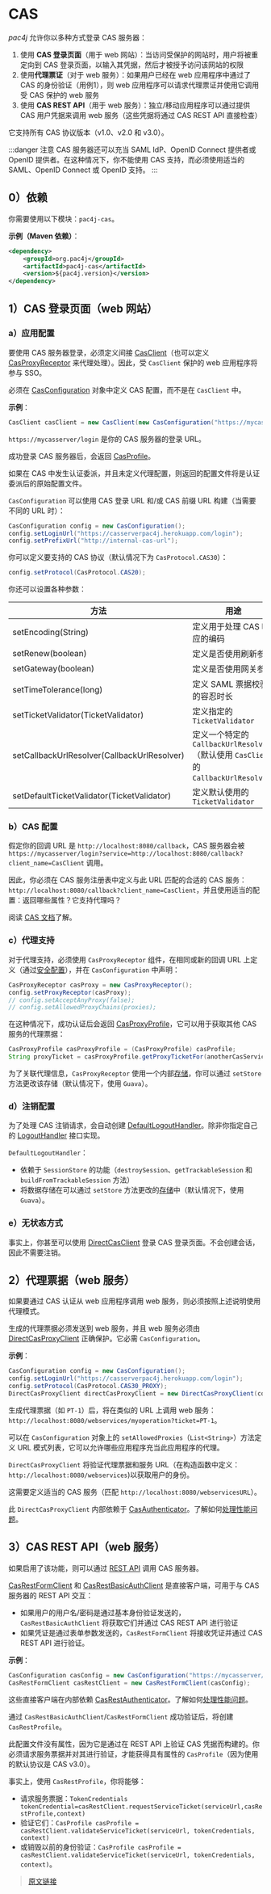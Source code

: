 # CAS

*pac4j* 允许你以多种方式登录 CAS 服务器：

1. 使用 **CAS 登录页面**（用于 web 网站）：当访问受保护的网站时，用户将被重定向到 CAS 登录页面，以输入其凭据，然后才被授予访问该网站的权限
2. 使用**代理票证**（对于 web 服务）：如果用户已经在 web 应用程序中通过了 CAS 的身份验证（用例1），则 web 应用程序可以请求代理票证并使用它调用受 CAS 保护的 web 服务
3. 使用 **CAS REST API**（用于 web 服务）：独立/移动应用程序可以通过提供 CAS 用户凭据来调用 web 服务（这些凭据将通过 CAS REST API 直接检查）

它支持所有 CAS 协议版本（v1.0、v2.0 和 v3.0）。

:::danger 注意
CAS 服务器还可以充当 SAML IdP、OpenID Connect 提供者或 OpenID 提供者。在这种情况下，你不能使用 CAS 支持，而必须使用适当的 SAML、OpenID Connect 或 OpenID 支持。
:::

## 0）依赖

你需要使用以下模块：`pac4j-cas`。

**示例（Maven 依赖）**：

```xml
<dependency>
    <groupId>org.pac4j</groupId>
    <artifactId>pac4j-cas</artifactId>
    <version>${pac4j.version}</version>
</dependency>
```

## 1）CAS 登录页面（web 网站）

### a）应用配置

要使用 CAS 服务器登录，必须定义间接 [CasClient](https://github.com/pac4j/pac4j/blob/master/pac4j-cas/src/main/java/org/pac4j/cas/client/CasClient.java)（也可以定义 [CasProxyReceptor](https://github.com/pac4j/pac4j/blob/master/pac4j-cas/src/main/java/org/pac4j/cas/client/CasProxyReceptor.java) 来代理处理）。因此，受 `CasClient` 保护的 web 应用程序将参与 SSO。

必须在 [CasConfiguration](https://github.com/pac4j/pac4j/blob/master/pac4j-cas/src/main/java/org/pac4j/cas/config/CasConfiguration.java) 对象中定义 CAS 配置，而不是在 `CasClient` 中。

**示例**：

```java
CasClient casClient = new CasClient(new CasConfiguration("https://mycasserver/login"));
```

`https://mycasserver/login` 是你的 CAS 服务器的登录 URL。

成功登录 CAS 服务器后，会返回 [CasProfile](https://github.com/pac4j/pac4j/blob/master/pac4j-cas/src/main/java/org/pac4j/cas/profile/CasProfile.java)。

如果在 CAS 中发生认证委派，并且未定义代理配置，则返回的配置文件将是认证委派后的原始配置文件。

`CasConfiguration` 可以使用 CAS 登录 URL 和/或 CAS 前缀 URL 构建（当需要不同的 URL 时）：

```java
CasConfiguration config = new CasConfiguration();
config.setLoginUrl("https://casserverpac4j.herokuapp.com/login");
config.setPrefixUrl("http://internal-cas-url");
```

你可以定义要支持的 CAS 协议（默认情况下为 `CasProtocol.CAS30`）：

```java
config.setProtocol(CasProtocol.CAS20);
```

你还可以设置各种参数：

|方法|用途|
|--|--|
|setEncoding(String)|定义用于处理 CAS 响应的编码|
|setRenew(boolean)|定义是否使用刷新参数|
|setGateway(boolean)|定义是否使用网关参数|
|setTimeTolerance(long)|定义 SAML 票据校验的容忍时长|
|setTicketValidator(TicketValidator)|定义指定的 `TicketValidator`|
|setCallbackUrlResolver(CallbackUrlResolver)|定义一个特定的 `CallbackUrlResolver` （默认使用 `CasClient` 的 `CallbackUrlResolver`)|
|setDefaultTicketValidator(TicketValidator)|定义默认使用的 `TicketValidator`|

### b）CAS 配置

假定你的回调 URL 是 `http://localhost:8080/callback`，CAS 服务器会被 `https://mycasserver/login?service=http://localhost:8080/callback?client_name=CasClient` 调用。

因此，你必须在 CAS 服务注册表中定义与此 URL 匹配的合适的 CAS 服务：`http://localhost:8080/callback?client_name=CasClient`，并且使用适当的配置：返回哪些属性？它支持代理吗？

阅读 [CAS 文档](https://apereo.github.io/cas/6.2.x/services/Service-Management.html)了解。

### c）代理支持

对于代理支持，必须使用 `CasProxyReceptor` 组件，在相同或新的回调 URL 上定义（通过[安全配置](/v5.7/config.html)），并在 `CasConfiguration` 中声明：

```java
CasProxyReceptor casProxy = new CasProxyReceptor();
config.setProxyReceptor(casProxy);
// config.setAcceptAnyProxy(false);
// config.setAllowedProxyChains(proxies);
```

在这种情况下，成功认证后会返回 [CasProxyProfile](https://github.com/pac4j/pac4j/blob/master/pac4j-cas/src/main/java/org/pac4j/cas/profile/CasProxyProfile.java)，它可以用于获取其他 CAS 服务的代理票据：

```java
CasProxyProfile casProxyProfile = (CasProxyProfile) casProfile;
String proxyTicket = casProxyProfile.getProxyTicketFor(anotherCasServiceUrl);
```

为了关联代理信息，`CasProxyReceptor` 使用一个内部[存储](/v5.7/store.html)，你可以通过 `setStore` 方法更改该存储（默认情况下，使用 `Guava`）。

### d）注销配置

为了处理 CAS 注销请求，会自动创建 [DefaultLogoutHandler](https://github.com/pac4j/pac4j/blob/master/pac4j-core/src/main/java/org/pac4j/core/logout/handler/DefaultLogoutHandler.java)。除非你指定自己的 [LogoutHandler](https://github.com/pac4j/pac4j/blob/master/pac4j-core/src/main/java/org/pac4j/core/logout/handler/LogoutHandler.java) 接口实现。

`DefaultLogoutHandler`：

- 依赖于 `SessionStore` 的功能（`destroySession`、`getTrackableSession` 和 `buildFromTrackableSession` 方法）
- 将数据存储在可以通过 `setStore` 方法更改的[存储](/v5.7/store.html)中（默认情况下，使用 `Guava`）。

### e）无状态方式

事实上，你甚至可以使用 [DirectCasClient](https://github.com/pac4j/pac4j/blob/master/pac4j-cas/src/main/java/org/pac4j/cas/client/direct/DirectCasClient.java) 登录 CAS 登录页面。不会创建会话，因此不需要注销。

## 2）代理票据（web 服务）

如果要通过 CAS 认证从 web 应用程序调用 web 服务，则必须按照上述说明使用代理模式。

生成的代理票据必须发送到 web 服务，并且 web 服务必须由 [DirectCasProxyClient](https://github.com/pac4j/pac4j/blob/master/pac4j-cas/src/main/java/org/pac4j/cas/client/direct/DirectCasProxyClient.java) 正确保护。它必需 `CasConfiguration`。

**示例**：

```java
CasConfiguration config = new CasConfiguration();
config.setLoginUrl("https://casserverpac4j.herokuapp.com/login");
config.setProtocol(CasProtocol.CAS30_PROXY);
DirectCasProxyClient directCasProxyClient = new DirectCasProxyClient(config, "http://localhost:8080/webservices");
```

生成代理票据（如 `PT-1`）后，将在类似的 URL 上调用 web 服务：`http://localhost:8080/webservices/myoperation?ticket=PT-1`。

可以在 `CasConfiguration` 对象上的 `setAllowedProxies`（`List<String>`）方法定义 URL 模式列表，它可以允许哪些应用程序充当此应用程序的代理。

`DirectCasProxyClient` 将验证代理票据和服务 URL（在构造函数中定义：`http://localhost:8080/webservices`)以获取用户的身份。

这需要定义适当的 CAS 服务（匹配 `http://localhost:8080/webservicesURL`）。

此 `DirectCasProxyClient` 内部依赖于 [CasAuthenticator](https://github.com/pac4j/pac4j/blob/master/pac4j-cas/src/main/java/org/pac4j/cas/credentials/authenticator/CasAuthenticator.java)。了解如何[处理性能问题](/v5.7/authenticators.html#_1-处理性能问题)。

## 3）CAS REST API（web 服务）

如果启用了该功能，则可以通过 [REST API](https://apereo.github.io/cas/6.2.x/protocol/REST-Protocol.html) 调用 CAS 服务器。

[CasRestFormClient](https://github.com/pac4j/pac4j/blob/master/pac4j-cas/src/main/java/org/pac4j/cas/client/rest/CasRestFormClient.java) 和 [CasRestBasicAuthClient](https://github.com/pac4j/pac4j/blob/master/pac4j-cas/src/main/java/org/pac4j/cas/client/rest/CasRestBasicAuthClient.java) 是直接客户端，可用于与 CAS 服务器的 REST API 交互：

- 如果用户的用户名/密码是通过基本身份验证发送的，`CasRestBasicAuthClient` 将获取它们并通过 CAS REST API 进行验证
- 如果凭证是通过表单参数发送的，`CasRestFormClient` 将接收凭证并通过 CAS REST API 进行验证。

**示例**：

```java
CasConfiguration casConfig = new CasConfiguration("https://mycasserver/login");
CasRestFormClient casRestClient = new CasRestFormClient(casConfig);
```

这些直接客户端在内部依赖 [CasRestAuthenticator](https://github.com/pac4j/pac4j/blob/master/pac4j-cas/src/main/java/org/pac4j/cas/credentials/authenticator/CasAuthenticator.jav)。了解如何[处理性能问题](/v5.7/authenticators.html#_1-处理性能问题)。

通过 `CasRestBasicAuthClient`/`CasRestFormClient` 成功验证后，将创建 `CasRestProfile`。

此配置文件没有属性，因为它是通过在 REST API 上验证 CAS 凭据而构建的。你必须请求服务票据并对其进行验证，才能获得具有属性的 `CasProfile`（因为使用的默认协议是 CAS v3.0）。

事实上，使用 `CasRestProfile`，你将能够：

- 请求服务票据：`TokenCredentials tokenCredential=casRestClient.requestServiceTicket(serviceUrl,casRestProfile,context)`
- 验证它们：`CasProfile casProfile = casRestClient.validateServiceTicket(serviceUrl, tokenCredentials, context)`
- 或销毁以前的身份验证：`CasProfile casProfile = casRestClient.validateServiceTicket(serviceUrl, tokenCredentials, context)`。

> [原文链接](https://www.pac4j.org/4.0.x/docs/clients/cas.html)
